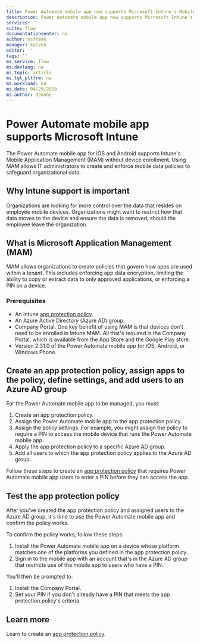 ```yaml
---
title: Power Automate mobile app now supports Microsoft Intune's Mobile Application Management. | Microsoft Docs
description: Power Automate mobile app now supports Microsoft Intune's Mobile Application Management.
services: ''
suite: flow
documentationcenter: na
author: msftman
manager: kvivek
editor: ''
tags: ''
ms.service: flow
ms.devlang: na
ms.topic: article
ms.tgt_pltfrm: na
ms.workload: na
ms.date: 04/29/2019
ms.author: deonhe
---
```


# Power Automate mobile app supports Microsoft Intune


The Power Automate mobile app for iOS and Android supports Intune's Mobile Application Management (MAM) without device enrollment. Using MAM allows IT administrators to create and enforce mobile data policies to safeguard organizational data.

## Why Intune support is important

Organizations are looking for more control over the data that resides on employee mobile devices. Organizations might want to restrict how that data moves to the device and ensure the data is removed, should the employee leave the organization.

## What is Microsoft Application Management (MAM)

MAM allows organizations to create policies that govern how apps are used within a tenant. This includes enforcing app data encryption, limiting the ability to copy or extract data to only approved applications, or enforcing a PIN on a device.

### Prerequisites

- An Intune [app protection policy](https://docs.microsoft.com/intune/app-protection-policies).
- An Azure Active Directory (Azure AD) group.
- Company Portal. One key benefit of using MAM is that devices don't need to be enrolled in Intune MAM. All that's required is the Company Portal, which is available from the App Store and the Google Play store.
- Version 2.31.0 of the Power Automate mobile app for iOS, Android, or Windows Phone.

## Create an app protection policy, assign apps to the policy, define settings, and add users to an Azure AD group

For the Power Automate mobile app to be managed, you must:

1. Create an app protection policy.
1. Assign the Power Automate mobile app to the app protection policy.
1. Assign the policy settings. For example, you might assign the policy to require a PIN to access the mobile device that runs the Power Automate mobile app.
1. Apply the app protection policy to a specific Azure AD group.
1. Add all users to which the app protection policy applies to the Azure AD group.

Follow these steps to create an [app protection policy](https://docs.microsoft.com/intune/app-protection-policies) that requires Power Automate mobile app users to enter a PIN before they can access the app. 


## Test the app protection policy

After you've created the app protection policy and assigned users to the Azure AD group, it's time to use the Power Automate mobile app and confirm the policy works.

To confirm the policy works, follow these steps:

1. Install the Power Automate mobile app on a device whose platform matches one of the platforms you defined in the app protection policy.
1. Sign in to the mobile app with an account that's in the Azure AD group that restricts use of the mobile app to users who have a PIN.

You'll then be prompted to:
1. Install the Company Portal.
1. Set your PIN if you don't already have a PIN that meets the app protection policy's criteria.


## Learn more

Learn to create an [app protection policy](https://docs.microsoft.com/intune/app-protection-policies).

